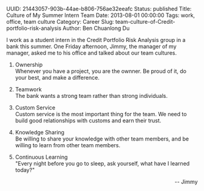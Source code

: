 UUID: 21443057-903b-44ae-b806-756ae32eeafc
Status: published
Title: Culture of My Summer Intern Team
Date: 2013-08-01 00:00:00
Tags: work, office, team culture
Category: Career
Slug: team-culture-of-Credit-portfolio-risk-analysis
Author: Ben Chuanlong Du

I work as a student intern in the Credit Portfolio Risk Analysis group 
in a bank this summer.
One Friday afternoon,
Jimmy, the manager of my manager, 
asked me to his office and talked about our team cultures.

1. Ownership   
Whenever you have a project, 
you are the ownner. 
Be proud of it, do your best, and make a difference.

2. Teamwork  
The bank wants a strong team rather than strong individuals.

3. Custom Service  
Custom service is the most important thing for the team.
We need to build good relationships with customs and earn their trust.

4. Knowledge Sharing  
Be willing to share your knowledge with other team members,
and be willing to learn from other team members.

5. Continuous Learning   
"Every night before you go to sleep, 
ask yourself, 
what have I learned today?"
<p align="right">
-- Jimmy
</p>


